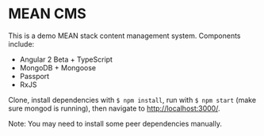# MEAN CMS

This is a demo MEAN stack content management system. Components include:

* Angular 2 Beta + TypeScript
* MongoDB + Mongoose
* Passport
* RxJS

Clone, install dependencies with `$ npm install`, run with `$ npm start` (make sure mongod is running), then navigate to [http://localhost:3000/](http://127.0.0.1:3000/).

Note: You may need to install some peer dependencies manually. 
